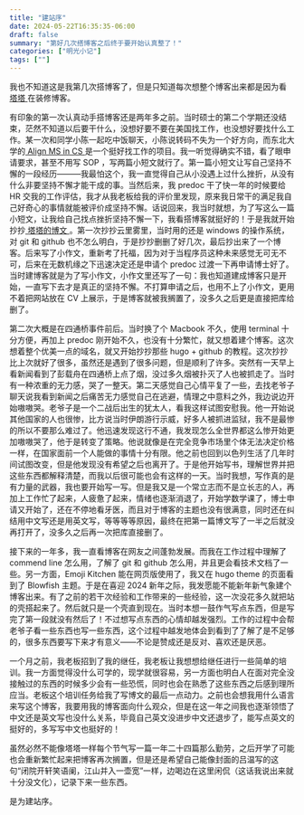 ```yaml
---
title: "建站序"
date: 2024-05-22T16:35:35-06:00
draft: false
summary: "第好几次搭博客之后终于要开始认真整了！"
categories: ["明光小记"]
tags: [""]
---
```


我也不知道这是我第几次搭博客了，但是只知道每次想整个博客出来都是因为看[ 塔塔 ](https://mantyke.icu)在装修博客。

有印象的第一次认真动手搭博客还是两年多之前。当时硕士的第二个学期还没结束，茫然不知道以后要干什么，没想好要不要在美国找工作，也没想好要找什么工作。某一次和同学小陈一起吃中饭聊天，小陈说转码不失为一个好方向，而东北大学的[ Align MS in CS ](https://graduate.northeastern.edu/program/master-of-science-in-computer-science-seattle-14366/)是一个挺好找工作的项目。我一听觉得确实不错，看了眼申请要求，甚至不用写 SOP ，写两篇小短文就行了。第一篇小短文让写自己坚持不懈的一段经历———我最怕这个，我一直觉得自己从小没遇上过什么挫折，从没有什么非要坚持不懈才能干成的事。当然后来，我 predoc 干了快一年的时候要给 HR 交我的工作评估，我才从我老板给我的评价里发现，原来我日常干的满足我自己好奇心的事情就能被评价成坚持不懈。话说回来，我当时就想，为了写这么一篇小短文，让我给自己找点挫折坚持不懈一下，我看搭博客就挺好的！于是我就开始抄抄[ 塔塔的博文 ](https://mantyke.icu/posts/2021/hugo-build-blog/)。第一次抄抄云里雾里，当时用的还是 windows 的操作系统，对 git 和 github 也不怎么明白，于是抄抄删删了好几次，最后抄出来了一个博客。后来写了小作文，重新考了托福，因为对于当程序员这种未来感觉无可无不可，后来在无数机缘之下迅速决定还是申请个 predoc 过渡一下再申请博士好了。当时建博客就是为了写小作文，小作文里还写了一句：我也知道建成博客只是开始，一直写下去才是真正的坚持不懈。不打算申请之后，也用不上了小作文，更用不着把网站放在 CV 上展示，于是博客就被我搁置了，没多久之后更是直接把库给删了。

第二次大概是在四通桥事件前后。当时换了个 Macbook 不久，使用 terminal 十分方便，再加上 predoc 刚开始不久，也没有十分繁忙，就又想着建个博客。这次想着整个优美一点的域名，就又开始抄抄那些 hugo + github 的教程。这次抄抄比上次就好了很多，虽然还是遇到了很多问题，但是顺利了许多。突然有一天早上看新闻看到了彭载舟在四通桥上点了烟，没过多久烟被扑灭了人也被抓走了。当时有一种浓重的无力感，哭了一整天。第二天感觉自己心情平复了一些，去找老爷子聊天说我看到新闻之后痛苦无力感觉自己在逃避，情理之中意料之外，我边说边开始嗷嗷哭。老爷子是一个二战后出生的犹太人，看我这样试图安慰我。他一开始说其他国家的人也很惨，比方说当时伊朗游行示威，好多人被抓进监狱，我不是最惨的所以不要那么难过了。他迅速发现这行不通，我发现怎么全世界都这么惨开始更加嗷嗷哭了，他于是转变了策略。他说就像是在完全竞争市场里个体无法决定价格一样，在国家面前一个人能做的事情十分有限。他之前也回到以色列生活了几年时间试图改变，但是他发现没有希望之后也离开了。于是他开始写书，理解世界并把这些东西都解释清楚，而我以后很可能也会有这样的一天。当时我想，写作真的是有力量的武器，我也要开始写一写。但是我又是一个常立志而不是立长志的人，再加上工作忙了起来，人疲惫了起来，情绪也逐渐消退了，开始学数学课了，博士申请又开始了，还在不停地看牙医，而且对于博客的主题也没有很满意，同时还在纠结用中文写还是用英文写，等等等等原因，最终在把第一篇博文写了一半之后就没再打开了，没多久之后再一次把库直接删了。

接下来的一年多，我一直看博客在网友之间蓬勃发展。而我在工作过程中理解了 commend line 怎么用，了解了 git 和 github 怎么用，并且更会看技术文档了一些。另一方面，Emoji Kitchen 能在网页版使用了，我又在 hugo theme 的页面看到了 Blowfish 主题。于是在喜迎 2024 新年之际，我发愿能不能新年新气象建个博客出来。有了之前的若干次经验和工作带来的一些经验，这一次没花多久就把站的壳搭起来了。然后就只是一个壳直到现在。当时本想一鼓作气写点东西，但是写完了第一段就没有然后了！不过想写点东西的心情却越发强烈。工作的过程中会帮老爷子看一些东西也写一些东西，这个过程中越发地体会到看到了了解了是不足够的，很多东西要写下来才有意义——不论是赞成还是反对、喜欢还是厌恶。

一个月之前，我老板招到了我的继任，我老板让我想想给继任进行一些简单的培训。我一方面觉得没什么可学的，现学就很容易，另一方面也明白人在面对完全没接触过的东西的时候多少会有一些恐慌，同时也会在熟悉了这些东西之后感到理所应当。老板这个培训任务给我了写博文的最后一点动力。之前也会想我用什么语言来写这个博客，我要用我的博客面向什么观众，但是在这一年之间我也逐渐领悟了中文还是英文写也没什么关系，毕竟自己英文没进步中文还退步了，能写点英文的挺好的，多写写中文也挺好的！

虽然必然不能像塔塔一样每个节气写一篇一年二十四篇那么勤劳，之后开学了可能也会重新繁忙起来把博客再次搁置，但是还是希望自己能像封面的吕温写的这句“闭院开轩笑语阑，江山并入一壶宽”一样，边喝边在这里闲侃（这话我说出来就十分没文化），记录下来一些东西。

是为建站序。
